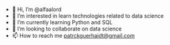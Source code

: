 - 👋 Hi, I’m @alfaalord
- 👀 I’m interested in learn technologies related to data science
- 🌱 I’m currently learning Python and SQL
- 💞️ I’m looking to collaborate on data science
- 📫 How to reach me patrckguerhaidt@gmail.com

<!---
alfaalord/alfaalord is a ✨ special ✨ repository because its `README.md` (this file) appears on your GitHub profile.
You can click the Preview link to take a look at your changes.
--->
